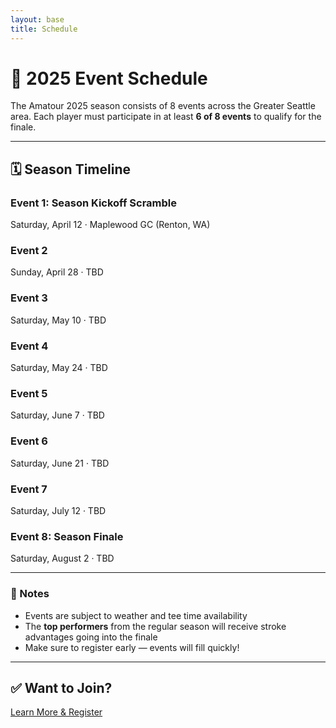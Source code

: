 ```yaml
---
layout: base
title: Schedule
---
```


# 📅 2025 Event Schedule

The Amatour 2025 season consists of 8 events across the Greater Seattle area. Each player must participate in at least **6 of 8 events** to qualify for the finale.

---

## 🗓️ Season Timeline

<div class="grid grid-cols-1 md:grid-cols-2 gap-6 my-10">
  <div class="bg-white rounded-lg shadow p-6">
    <h3 class="text-lg font-semibold mb-2">Event 1: Season Kickoff Scramble</h3>
    <p class="text-gray-600 text-sm">Saturday, April 12 · Maplewood GC (Renton, WA)</p>
  </div>

  <div class="bg-white rounded-lg shadow p-6">
    <h3 class="text-lg font-semibold mb-2">Event 2</h3>
    <p class="text-gray-600 text-sm">Sunday, April 28 · TBD</p>
  </div>

  <div class="bg-white rounded-lg shadow p-6">
    <h3 class="text-lg font-semibold mb-2">Event 3</h3>
    <p class="text-gray-600 text-sm">Saturday, May 10 · TBD</p>
  </div>

  <div class="bg-white rounded-lg shadow p-6">
    <h3 class="text-lg font-semibold mb-2">Event 4</h3>
    <p class="text-gray-600 text-sm">Saturday, May 24 · TBD</p>
  </div>

  <div class="bg-white rounded-lg shadow p-6">
    <h3 class="text-lg font-semibold mb-2">Event 5</h3>
    <p class="text-gray-600 text-sm">Saturday, June 7 · TBD</p>
  </div>

  <div class="bg-white rounded-lg shadow p-6">
    <h3 class="text-lg font-semibold mb-2">Event 6</h3>
    <p class="text-gray-600 text-sm">Saturday, June 21 · TBD</p>
  </div>

  <div class="bg-white rounded-lg shadow p-6">
    <h3 class="text-lg font-semibold mb-2">Event 7</h3>
    <p class="text-gray-600 text-sm">Saturday, July 12 · TBD</p>
  </div>

  <div class="bg-white rounded-lg shadow p-6 border-2 border-indigo-500">
    <h3 class="text-lg font-semibold mb-2 text-indigo-600">Event 8: Season Finale</h3>
    <p class="text-gray-700 text-sm">Saturday, August 2 · TBD</p>
  </div>
</div>

---

### 📌 Notes

- Events are subject to weather and tee time availability
- The **top performers** from the regular season will receive stroke advantages going into the finale
- Make sure to register early — events will fill quickly!

---

## ✅ Want to Join?

<a href="/register" class="inline-block mt-6 px-6 py-3 bg-indigo-600 text-white rounded-lg text-sm hover:bg-indigo-700 transition">
  Learn More & Register
</a>
